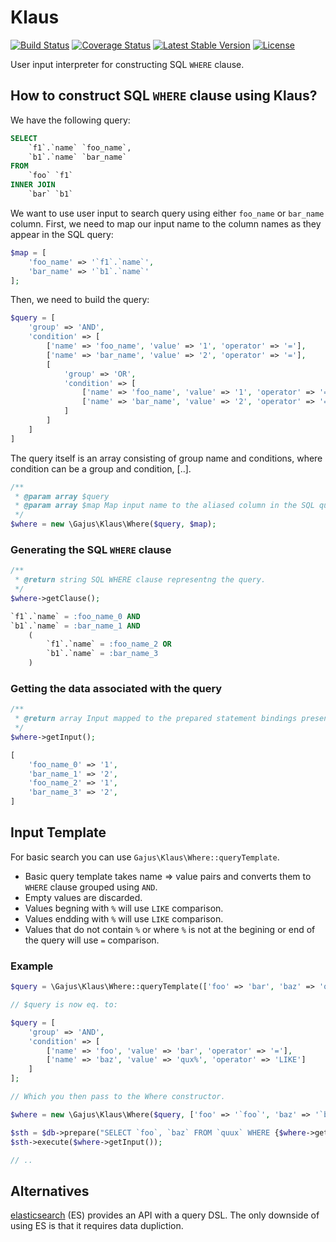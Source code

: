 # Klaus

[![Build Status](https://travis-ci.org/gajus/klaus.png?branch=master)](https://travis-ci.org/gajus/klaus)
[![Coverage Status](https://coveralls.io/repos/gajus/klaus/badge.png?branch=master)](https://coveralls.io/r/gajus/klaus?branch=master)
[![Latest Stable Version](https://poser.pugx.org/gajus/klaus/version.png)](https://packagist.org/packages/gajus/klaus)
[![License](https://poser.pugx.org/gajus/klaus/license.png)](https://packagist.org/packages/gajus/klaus)

User input interpreter for constructing SQL `WHERE` clause. 

## How to construct SQL `WHERE` clause using Klaus?

We have the following query:

```sql
SELECT
    `f1`.`name` `foo_name`,
    `b1`.`name` `bar_name`
FROM
    `foo` `f1`
INNER JOIN
    `bar` `b1`
```

We want to use user input to search query using either `foo_name` or `bar_name` column. First, we need to map our input name to the column names as they appear in the SQL query:

```php
$map = [
    'foo_name' => '`f1`.`name`',
    'bar_name' => '`b1`.`name`'
];
```

Then, we need to build the query:

```php
$query = [
    'group' => 'AND',
    'condition' => [
        ['name' => 'foo_name', 'value' => '1', 'operator' => '='],
        ['name' => 'bar_name', 'value' => '2', 'operator' => '='],
        [
            'group' => 'OR',
            'condition' => [
                ['name' => 'foo_name', 'value' => '1', 'operator' => '='],
                ['name' => 'bar_name', 'value' => '2', 'operator' => '=']
            ]
        ]
    ]
]
```

The query itself is an array consisting of group name and conditions, where condition can be a group and condition, [..].

```php
/**
 * @param array $query
 * @param array $map Map input name to the aliased column in the SQL query, e.g. ['name' => '`p1`.`name`'].
 */
$where = new \Gajus\Klaus\Where($query, $map);
```

### Generating the SQL `WHERE` clause

```php
/**
 * @return string SQL WHERE clause representng the query.
 */
$where->getClause();
```

```sql
`f1`.`name` = :foo_name_0 AND
`b1`.`name` = :bar_name_1 AND
    (
        `f1`.`name` = :foo_name_2 OR
        `b1`.`name` = :bar_name_3
    )
```

### Getting the data associated with the query

```php
/**
 * @return array Input mapped to the prepared statement bindings present in the WHERE clause.
 */
$where->getInput();
```

```php
[
    'foo_name_0' => '1',
    'bar_name_1' => '2',
    'foo_name_2' => '1',
    'bar_name_3' => '2',
]
```

## Input Template

For basic search you can use `Gajus\Klaus\Where::queryTemplate`.

* Basic query template takes name => value pairs and converts them to `WHERE` clause grouped using `AND`.
* Empty values are discarded.
* Values begning with `%` will use `LIKE` comparison.
* Values endding with `%` will use `LIKE` comparison.
* Values that do not contain `%` or where `%` is not at the begining or end of the query will use `=` comparison.

### Example

```php
$query = \Gajus\Klaus\Where::queryTemplate(['foo' => 'bar', 'baz' => 'qux%']);

// $query is now eq. to:

$query = [
    'group' => 'AND',
    'condition' => [
        ['name' => 'foo', 'value' => 'bar', 'operator' => '='],
        ['name' => 'baz', 'value' => 'qux%', 'operator' => 'LIKE']
    ]
];

// Which you then pass to the Where constructor.

$where = new \Gajus\Klaus\Where($query, ['foo' => '`foo`', 'baz' => '`baz`']);

$sth = $db->prepare("SELECT `foo`, `baz` FROM `quux` WHERE {$where->getClause()}");
$sth->execute($where->getInput());

// ..
```

## Alternatives

[elasticsearch](http://www.elasticsearch.org/guide/en/elasticsearch/reference/current/query-dsl-query-string-query.html) (ES) provides an API with a query DSL. The only downside of using ES is that it requires data dupliction.